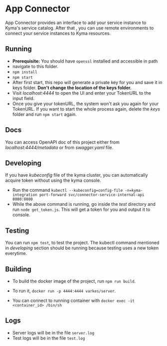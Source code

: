 # App Connector
App Connector provides an interface to add your service instance to Kyma's service catalog. After that , you can use remote environments to connect your service instances to Kyma resources.
## Running
- **Prerequisite:** You should have `openssl` installed and accessible in path
- navigate to this folder.
- `npm install`
- `npm start`
- After first start, this repo will generate a private key for you and save it in keys folder. **Don't change the location of the keys folder.**
- Visit *localhost:4444* to open the UI and enter your TokenURL to the input field.
- Once you give your tokenURL, the system won't ask you again for your TokenURL. If you want to start the whole process again, delete the *keys* folder and run `npm start` again.

## Docs
You can access OpenAPI doc of this project either from *localhost:4444/metadata* or from *swagger.yaml* file.
## Developing

If you have *kubeconfig* file of the kyma cluster, you can automatically acquire token without using the kyma console.

- Run the command `kubectl --kubeconfig=config-file -n=kyma-integration port-forward svc/connector-service-internal-api 8080:8080`
- While the above command is running, go inside the *test* directory and run `node get_token.js`. This will get a token for you and output it to console.

## Testing

You can run `npm test`, to test the project. The kubectl command mentioned in *developing* section should be running because testing uses a new token everytime.

## Building
- To build the docker image of the project, run `npm run build`.

- To run it, `docker run -p 4444:4444 varkes/server`.
- You can connect to running container with `docker exec -it <container_id> /bin/sh`

## Logs
- Server logs will be in the file `server.log`
- Test logs will be in the file `test.log`
